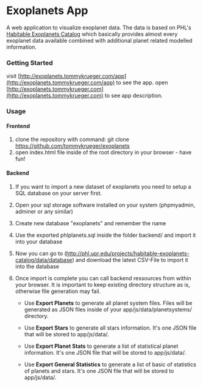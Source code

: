 # Exoplanets App

A web application to visualize exoplanet data. The data is based on PHL's
[Habitable Exoplanets Catalog](http://phl.upr.edu/projects/habitable-exoplanets-catalog/data/database) which basically provides almost every exoplanet data available combined with additional planet related modelled information.

### Getting Started

visit [http://exoplanets.tommykrueger.com/app](http://exoplanets.tommykrueger.com/app) to see the app.
open [http://exoplanets.tommykrueger.com](http://exoplanets.tommykrueger.com) to see app description.

### Usage

#### Frontend

1. clone the repository with command: git clone https://github.com/tommykrueger/exoplanets
2. open index.html file inside of the root directory in your browser - have fun!

#### Backend

1. If you want to import a new dataset of exoplanets you need to setup a SQL database on your server first.
2. Open  your sql storage software installed on your system (phpmyadmin, adminer or any similar)
3. Create new database "exoplanets" and remember the name
4. Use the exported phlplanets.sql inside the folder backend/ and import it into your database
5. Now you can go to (http://phl.upr.edu/projects/habitable-exoplanets-catalog/data/database) and download the latest CSV-File to import it into the database
6. Once import is complete you can call backend ressources from within your browser. It is important to keep existing directory structure as is, otherwise file generation may fail.

	* Use <b>Export Planets</b> to generate all planet system files. Files will be generated as JSON files inside of your app/js/data/planetsystems/ directory.

	* Use <b>Export Stars</b> to generate all stars information. It's one JSON file that will be stored to app/js/data/.

	* Use <b>Export Planet Stats</b> to generate a list of statistical planet information. It's one JSON file that will be stored to app/js/data/.

	* Use <b>Export General Statistics</b> to generate a list of basic of statistics of planets and stars. It's one JSON file that will be stored to app/js/data/.

